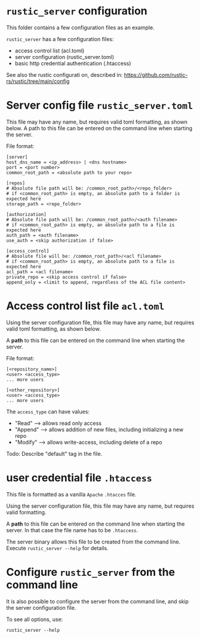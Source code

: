 # `rustic_server` configuration

This folder contains a few configuration files as an example.

`rustic_server` has a few configuration files:

- access control list (acl.toml)
- server configuration (rustic_server.toml)
- basic http credential authentication (.htaccess)

See also the rustic configurati on, described in:
https://github.com/rustic-rs/rustic/tree/main/config

# Server config file `rustic_server.toml`

This file may have any name, but requires valid toml formatting, as shown below.
A path to this file can be entered on the command line when starting the server.

File format:

```
[server]
host_dns_name = <ip_address> | <dns hostname>
port = <port number>
common_root_path = <absolute path to your repo>

[repos]
# Absolute file path will be: /common_root_path>/<repo_folder>
# if <common_root_path> is empty, an absolute path to a folder is expected here 
storage_path = <repo_folder>

[authorization]
# Absolute file path will be: /common_root_path>/<auth filename>
# if <common_root_path> is empty, an absolute path to a file is expected here 
auth_path = <auth filename>
use_auth = <skip authorization if false>

[access_control]
# Absolute file will be: /common_root_path>/<acl filename>
# if <common_root_path> is empty, an absolute path to a file is expected here
acl_path = <acl filename>
private_repo = <skip access control if false>
append_only = <limit to append, regardless of the ACL file content>
```

# Access control list file `acl.toml`

Using the server configuration file, this file may have any name, but requires
valid toml formatting, as shown below.

A **path** to this file can be entered on the command line when starting the
server.

File format:

```
[<repository_name>]
<user> <access_type>
... more users

[<other_repository>]
<user> <access_type>
... more users
```

The `access_type` can have values:

- "Read" --> allows read only access
- "Append" --> allows addition of new files, including initializing a new repo
- "Modify" --> allows write-access, including delete of a repo

Todo: Describe "default" tag in the file.

# user credential file `.htaccess`

This file is formatted as a vanilla `Apache` `.htacces` file.

Using the server configuration file, this file may have any name, but requires
valid formatting.

A **path** to this file can be entered on the command line when starting the
server. In that case the file name has to be `.htaccess`.

The server binary allows this file to be created from the command line. Execute
`rustic_server --help` for details.

# Configure `rustic_server` from the command line

It is also possible to configure the server from the command line, and skip the
server configuration file.

To see all options, use:

```
rustic_server --help
```

